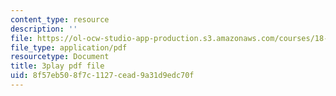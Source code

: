 ```yaml
---
content_type: resource
description: ''
file: https://ol-ocw-studio-app-production.s3.amazonaws.com/courses/18-01sc-single-variable-calculus-fall-2010/8f57eb508f7c1127cead9a31d9edc70f_9v25gg2qJYE.pdf
file_type: application/pdf
resourcetype: Document
title: 3play pdf file
uid: 8f57eb50-8f7c-1127-cead-9a31d9edc70f
---
```

